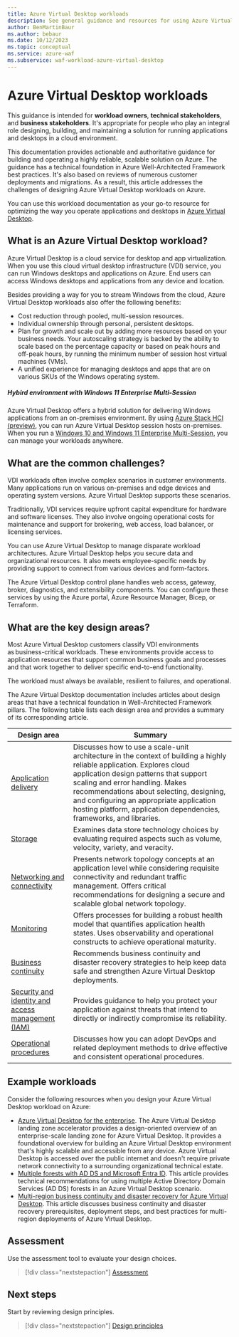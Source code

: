 ```yaml
---
title: Azure Virtual Desktop workloads
description: See general guidance and resources for using Azure Virtual Desktop to run Windows desktops and applications on Azure from any device or location.
author: BenMartinBaur
ms.author: bebaur
ms.date: 10/12/2023
ms.topic: conceptual
ms.service: azure-waf
ms.subservice: waf-workload-azure-virtual-desktop
---
```


# Azure Virtual Desktop workloads

This guidance is intended for **workload owners**, **technical stakeholders**, and **business stakeholders**. It's appropriate for people who play an integral role designing, building, and maintaining a solution for running applications and desktops in a cloud environment.

This documentation provides actionable and authoritative guidance for building and operating a highly reliable, scalable solution on Azure. The guidance has a technical foundation in Azure Well-Architected Framework best practices. It's also based on reviews of numerous customer deployments and migrations. As a result, this article addresses the challenges of designing Azure Virtual Desktop workloads on Azure.

You can use this workload documentation as your go-to resource for optimizing the way you operate applications and desktops in [Azure Virtual Desktop](/azure/virtual-desktop/overview).

## What is an Azure Virtual Desktop workload?

Azure Virtual Desktop is a cloud service for desktop and app virtualization. When you use this cloud virtual desktop infrastructure (VDI) service, you can run Windows desktops and applications on Azure. End users can access Windows desktops and applications from any device and location.

Besides providing a way for you to stream Windows from the cloud, Azure Virtual Desktop workloads also offer the following benefits:

- Cost reduction through pooled, multi-session resources.
- Individual ownership through personal, persistent desktops.
- Plan for growth and scale out by adding more resources based on your business needs. Your autoscaling strategy is backed by the ability to scale based on the percentage capacity or based on peak hours and off-peak hours, by running the minimum number of session host virtual machines (VMs).
- A unified experience for managing desktops and apps that are on various SKUs of the Windows operating system.

##### Hybird environment with Windows 11 Enterprise Multi-Session

Azure Virtual Desktop offers a hybrid solution for delivering Windows applications from an on-premises environment. By using [Azure Stack HCI (preview)](/azure/virtual-desktop/azure-stack-hci-overview), you can run Azure Virtual Desktop session hosts on-premises. When you run a [Windows 10 and Windows 11 Enterprise Multi-Session](/azure/virtual-desktop/windows-10-multisession-faq), you can manage your workloads anywhere.

## What are the common challenges?

VDI workloads often involve complex scenarios in customer environments. Many applications run on various on-premises and edge devices and operating system versions. Azure Virtual Desktop supports these scenarios.

Traditionally, VDI services require upfront capital expenditure for hardware and software licenses. They also involve ongoing operational costs for maintenance and support for brokering, web access, load balancer, or licensing services.

You can use Azure Virtual Desktop to manage disparate workload architectures. Azure Virtual Desktop helps you secure data and organizational resources. It also meets employee-specific needs by providing support to connect from various devices and form-factors.

The Azure Virtual Desktop control plane handles web access, gateway, broker, diagnostics, and extensibility components. You can configure these services by using the Azure portal, Azure Resource Manager, Bicep, or Terraform.

## What are the key design areas?

Most Azure Virtual Desktop customers classify VDI environments as business-critical workloads. These environments provide access to application resources that support common business goals and processes and that work together to deliver specific end-to-end functionality.

The workload must always be available, resilient to failures, and operational.

The Azure Virtual Desktop documentation includes articles about design areas that have a technical foundation in Well-Architected Framework pillars. The following table lists each design area and provides a summary of its corresponding article.

|Design area|Summary|
|---|---|
|[Application delivery](./application-delivery.md)| Discusses how to use a scale-unit architecture in the context of building a highly reliable application. Explores cloud application design patterns that support scaling and error handling. Makes recommendations about selecting, designing, and configuring an appropriate application hosting platform, application dependencies, frameworks, and libraries. |
|[Storage](./storage.md)| Examines data store technology choices by evaluating required aspects such as volume, velocity, variety, and veracity. |
|[Networking and connectivity](./networking.md)| Presents network topology concepts at an application level while considering requisite connectivity and redundant traffic management. Offers critical recommendations for designing a secure and scalable global network topology. |
|[Monitoring](./monitoring.md)| Offers processes for building a robust health model that quantifies application health states. Uses observability and operational constructs to achieve operational maturity. |
|[Business continuity](./business-continuity.md)| Recommends business continuity and disaster recovery strategies to help keep data safe and strengthen Azure Virtual Desktop deployments. |
|[Security and identity and access management (IAM)](./security.md)| Provides guidance to help you protect your application against threats that intend to directly or indirectly compromise its reliability. |
|[Operational procedures](./operations.md)| Discusses how you can adopt DevOps and related deployment methods to drive effective and consistent operational procedures. |

## Example workloads

Consider the following resources when you design your Azure Virtual Desktop workload on Azure:

- [Azure Virtual Desktop for the enterprise](/azure/architecture/example-scenario/azure-virtual-desktop/azure-virtual-desktop). The Azure Virtual Desktop landing zone accelerator provides a design-oriented overview of an enterprise-scale landing zone for Azure Virtual Desktop. It provides a foundational overview for building an Azure Virtual Desktop environment that's highly scalable and accessible from any device. Azure Virtual Desktop is accessed over the public internet and doesn't require private network connectivity to a surrounding organizational technical estate.
- [Multiple forests with AD DS and Microsoft Entra ID](/azure/architecture/example-scenario/azure-virtual-desktop/multi-forest). This article provides technical recommendations for using multiple Active Directory Domain Services (AD DS) forests in an Azure Virtual Desktop scenario.
- [Multi-region business continuity and disaster recovery for Azure Virtual Desktop](/azure/architecture/example-scenario/azure-virtual-desktop/azure-virtual-desktop-multi-region-bcdr). This article discusses business continuity and disaster recovery prerequisites, deployment steps, and best practices for multi-region deployments of Azure Virtual Desktop.

## Assessment

Use the assessment tool to evaluate your design choices.

> [!div class="nextstepaction"]
> [Assessment](./assessment.md)

## Next steps

Start by reviewing design principles.

> [!div class="nextstepaction"]
> [Design principles](./design-principles.md)

